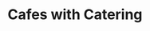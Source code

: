 ---
title: 'Cafes with Catering'
altTitle: 'Catering'
url: '/amenities/catering/'
type: 'amenity'
image:
  src: '/assets/image.jpg'
  alt: 'An image showcasing My Page.'
  width: 400
  height: 300
head:
  title: 'Cafes with Catering : Explore Cafes and Coffee Blends Across Tyne & Wear'
  meta:
    - name: 'keywords'
      content: 'cafe finder, coffee shop locator, cafe reviews, cafe events, cafe news, speciality coffee, cafe blog, coffee culture'
    - name: 'robots'
      content: 'index, follow'
    - name: 'author'
      content: 'Chris Prusakiewicz with ChatGPT'
    - name: 'copyright'
      content: '© 2023 The Coffee Detectives'
---